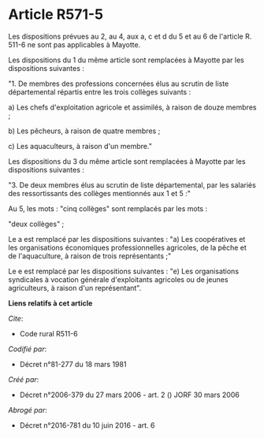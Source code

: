 # Article R571-5

Les dispositions prévues au 2, au 4, aux a, c et d du 5 et au 6 de l'article R. 511-6 ne sont pas applicables à Mayotte.

Les dispositions du 1 du même article sont remplacées à Mayotte par les dispositions suivantes :

"1. De membres des professions concernées élus au scrutin de liste départemental répartis entre les trois collèges suivants :

a) Les chefs d'exploitation agricole et assimilés, à raison de douze membres ;

b) Les pêcheurs, à raison de quatre membres ;

c) Les aquaculteurs, à raison d'un membre."

Les dispositions du 3 du même article sont remplacées à Mayotte par les dispositions suivantes :

"3. De deux membres élus au scrutin de liste départemental, par les salariés des ressortissants des collèges mentionnés aux 1
et 5 :"

Au 5, les mots : "cinq collèges" sont remplacés par les mots :

"deux collèges" ;

Le a est remplacé par les dispositions suivantes : "a) Les coopératives et les organisations économiques professionnelles
agricoles, de la pêche et de l'aquaculture, à raison de trois représentants ;"

Le e est remplacé par les dispositions suivantes : "e) Les organisations syndicales à vocation générale d'exploitants
agricoles ou de jeunes agriculteurs, à raison d'un représentant".

**Liens relatifs à cet article**

_Cite_:

  - Code rural R511-6

_Codifié par_:

  - Décret n°81-277 du 18 mars 1981

_Créé par_:

  - Décret n°2006-379 du 27 mars 2006 - art. 2 () JORF 30 mars 2006

_Abrogé par_:

  - Décret n°2016-781 du 10 juin 2016 - art. 6
